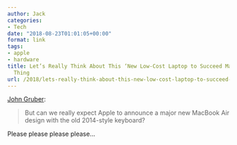 ```yaml
---
author: Jack
categories:
- Tech
date: "2018-08-23T01:01:05+00:00"
format: link
tags:
- apple
- hardware
title: Let’s Really Think About This ‘New Low-Cost Laptop to Succeed MacBook Air’
  Thing
url: /2018/lets-really-think-about-this-new-low-cost-laptop-to-succeed-macbook-air-thing/
---
```

<a href="https://daringfireball.net/2018/08/new_low-cost_laptop_to_succeed_macbook_air" class="u-like-of" rel="like-of">John Gruber</a>:

> But can we really expect Apple to announce a major new MacBook Air design with the old 2014-style keyboard? 

Please please please please&#8230;